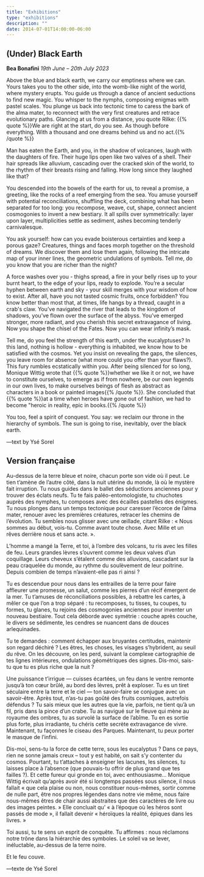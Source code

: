 ```yaml
---
title: "Exhibitions"
type: "exhibitions"
description: ""
date: 2014-07-01T14:00:00-06:00
---
```


## (Under) Black Earth

**Bea Bonafini**
_19th June – 20th July 2023_

Above the blue and black earth, we carry our emptiness where we can. Yours takes you to the other side, into the womb-like night of the world, where mystery erupts. You guide us through a dance of ancient seductions to find new magic. You whisper to the nymphs, composing enigmas with pastel scales. You plunge us back into tectonic time to caress the bark of the alma mater, to reconnect with the very first creatures and retrace evolutionary paths. Glancing at us from a distance, you quote Rilke: {{% quote %}}We are right at the start, do you see. As though before everything. With a thousand and one dreams behind us and no act.{{% /quote %}}

Man has eaten the Earth, and you, in the shadow of volcanoes, laugh with the daughters of fire. Their huge lips open like two valves of a shell. Their hair spreads like alluvium, cascading over the cracked skin of the world, to the rhythm of their breasts rising and falling. How long since they laughed like that?

You descended into the bowels of the earth for us, to reveal a promise, a greeting, like the rocks of a reef emerging from the sea. You amuse yourself with potential reconciliations, shuffling the deck, combining what has been separated for too long: you recompose, weave, cut, shape, connect ancient cosmogonies to invent a new bestiary. It all spills over symmetrically: layer upon layer, multiplicities settle as sediment, ashes becoming tenderly carnivalesque.

You ask yourself: how can you evade boisterous certainties and keep a porous gaze? Creatures, things and faces morph together on the threshold of dreams. We discover them and lose them again, following the intricate map of your inner lines, the geometric undulations of symbols. Tell me, do you know that you are richer than the night?

A force washes over you - thighs spread, a fire in your belly rises up to your burnt heart, to the edge of your lips, ready to explode. You’re a secular hyphen between earth and sky - your skill merges with your wisdom of how to exist. After all, have you not tasted cosmic fruits, once forbidden? You know better than most that, at times, life hangs by a thread, caught in a crab's claw. You’ve navigated the river that leads to the kingdom of shadows, you’ve flown over the surface of the abyss. You’ve emerged stronger, more radiant, and you cherish this secret extravagance of living. Now you shape the chisel of the Fates. Now you can wear infinity’s mask.

Tell me, do you feel the strength of this earth, under the eucalyptuses? In this land, nothing is hollow - everything is inhabited, we know how to be satisfied with the cosmos. Yet you insist on revealing the gaps, the silences, you leave room for absence (what more could you offer than your flaws?). This fury rumbles ecstatically within you. After being silenced for so long, Monique Wittig wrote that {{% quote %}}whether we like it or not, we have to constitute ourselves, to emerge as if from nowhere, be our own legends in our own lives, to make ourselves beings of flesh as abstract as characters in a book or painted images{{% /quote %}}. She concluded that {{% quote %}}at a time when heroes have gone out of fashion, we had to become "heroic in reality, epic in books.{{% /quote %}}

You too, feel a spirit of conquest. You say: we reclaim our throne in the hierarchy of symbols. The sun is going to rise, inevitably, over the black earth.

—text by Ysé Sorel

## Version française

Au-dessus de la terre bleue et noire, chacun porte son vide où il peut. Le tien t’amène de l’autre côté, dans la nuit utérine du monde, là où le mystère fait irruption. Tu nous guides dans le ballet des séductions anciennes pour y trouver des éclats neufs. Tu te fais paléo-entomologiste, tu chuchotes auprès des nymphes, tu composes avec des écailles pastelles des énigmes. Tu nous plonges dans un temps tectonique pour caresser l’écorce de l’alma mater, renouer avec les premières créatures, retracer les chemins de l’évolution. Tu sembles nous glisser avec une œillade, citant Rilke : « Nous sommes au début, vois-tu. Comme avant toute chose. Avec Mille et un rêves derrière nous et sans acte. ».

L’homme a mangé la Terre, et toi, à l’ombre des volcans, tu ris avec les filles de feu. Leurs grandes lèvres s’ouvrent comme les deux valves d’un coquillage. Leurs cheveux s’étalent comme des alluvions, cascadant sur la peau craquelée du monde, au rythme du soulèvement de leur poitrine. Depuis combien de temps n’avaient-elle pas ri ainsi ?

Tu es descendue pour nous dans les entrailles de la terre pour faire affleurer une promesse, un salut, comme les pierres d’un récif émergent de la mer. Tu t’amuses de réconciliations possibles, à rebattre les cartes, à mêler ce que l’on a trop séparé : tu recomposes, tu tisses, tu coupes, tu formes, tu glanes, tu rejoins des cosmogonies anciennes pour inventer un nouveau bestiaire. Tout cela déborde avec symétrie&nbsp;: couche après couche, le divers se sédimente, les cendres se nuancent dans de douces arlequinades.

Tu te demandes : comment échapper aux bruyantes certitudes, maintenir son regard déchiré ? Les êtres, les choses, les visages s’hybrident, au seuil du rêve. On les découvre, on les perd, suivant la complexe cartographie de tes lignes intérieures, ondulations géométriques des signes. Dis-moi, sais-tu que tu es plus riche que la nuit&nbsp;?

Une puissance t’irrigue — cuisses écartées, un feu dans le ventre remonte jusqu’à ton cœur brûlé, au bord des lèvres, prêt à exploser. Tu es un tiret séculaire entre la terre et le ciel — ton savoir-faire se conjugue avec un savoir-être. Après tout, n’as-tu pas goûté des fruits cosmiques, autrefois défendus ? Tu sais mieux que les autres que la vie, parfois, ne tient qu’à un fil, pris dans la pince d’un crabe. Tu as navigué sur le fleuve qui mène au royaume des ombres, tu as survolé la surface de l’abîme. Tu en es sortie plus forte, plus irradiante, tu chéris cette secrète extravagance de vivre. Maintenant, tu façonnes le ciseau des Parques. Maintenant, tu peux porter le masque de l’infini.

Dis-moi, sens-tu la force de cette terre, sous les eucalyptus&nbsp;? Dans ce pays, rien ne sonne jamais creux – tout y est habité, on sait s’y contenter du cosmos. Pourtant, tu t’attaches à enseigner les lacunes, les silences, tu laisses place à l’absence (que pouvais-tu offrir de plus grand que tes failles ?). Et cette fureur qui gronde en toi, avec enthousiasme… Monique Wittig écrivait qu’après avoir été si longtemps passées sous silence, il nous fallait « que cela plaise ou non, nous constituer nous-mêmes, sortir comme de nulle part, être nos propres légendes dans notre vie même, nous faire nous-mêmes êtres de chair aussi abstraites que des caractères de livre ou des images peintes. » Elle concluait qu’ « à l’époque où les héros sont passés de mode », il fallait devenir « héroïques la réalité, épiques dans les livres. »

Toi aussi, tu te sens un esprit de conquête. Tu affirmes : nous réclamons notre trône dans la hiérarchie des symboles. Le soleil va se lever, inéluctable, au-dessus de la terre noire.

Et le feu couve.

—texte de Ysé Sorel
